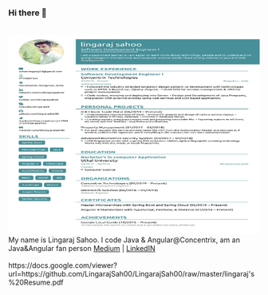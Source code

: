 ### Hi there 👋

<!--
**LingarajSah00/LingarajSah00** is a ✨ _special_ ✨ repository because its `README.md` (this file) appears on your GitHub profile.

Here are some ideas to get you started:

- 🔭 I’m currently working on ...
- 🌱 I’m currently learning ...
- 👯 I’m looking to collaborate on ...
- 🤔 I’m looking for help with ...
- 💬 Ask me about ...
- 📫 How to reach me: ...
- 😄 Pronouns: ...
- ⚡ Fun fact: ...
-->

<div align="center">
	<br>
	<a href="https://twitter.com/@lingarajsah00" target="_blank">
		<img src="https://github.com/LingarajSah00/LingarajSah00/raw/master/lingaraj%20s%20Resume%20(1)-page-001.jpg" width="800" height="400">
	</a>
	<br>
</div>
<div>My name is Lingaraj Sahoo. I code Java & Angular@Concentrix, am an Java&Angular fan person  <a href="https://medium.com/@LingarajSah00" target="_blank">Medium</a>
| <a href="https://www.linkedin.com/in/lingarajsah00/" target="_blank">LinkedIN</a></div>
<br>
https://docs.google.com/viewer?url=https://github.com/LingarajSah00/LingarajSah00/raw/master/lingaraj's%20Resume.pdf
